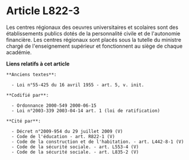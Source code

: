 # Article L822-3

Les centres régionaux des oeuvres universitaires et scolaires sont des établissements publics dotés de la personnalité civile
et de l'autonomie financière. Les centres régionaux sont placés sous la tutelle du ministre chargé de l'enseignement
supérieur et fonctionnent au siège de chaque académie.

**Liens relatifs à cet article**

	**Anciens textes**:

	  - Loi n°55-425 du 16 avril 1955 - art. 5, v. init.

	**Codifié par**:

	  - Ordonnance 2000-549 2000-06-15
	  - Loi n°2003-339 2003-04-14 art. 1 (loi de ratification)

	**Cité par**:

	  - Décret n°2009-954 du 29 juillet 2009 (V)
	  - Code de l'éducation - art. R822-1 (V)
	  - Code de la construction et de l'habitation. - art. L442-8-1 (V)
	  - Code de la sécurité sociale. - art. L553-4 (V)
	  - Code de la sécurité sociale. - art. L835-2 (V)
